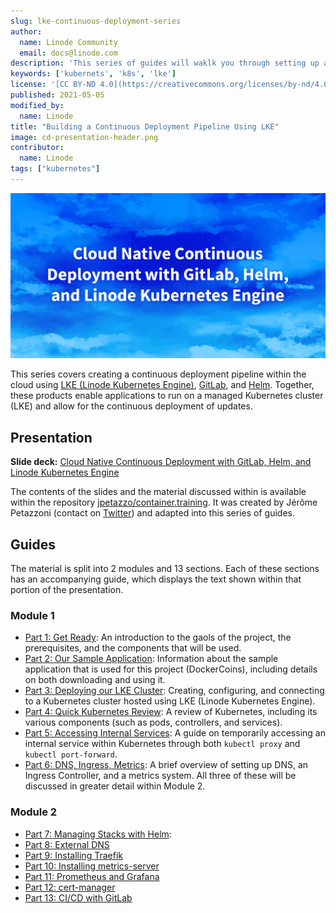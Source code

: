 ```yaml
---
slug: lke-continuous-deployment-series
author:
  name: Linode Community
  email: docs@linode.com
description: 'This series of guides will waklk you through setting up a continous deployment pipeline on LKE.'
keywords: ['kubernets', 'k8s', 'lke']
license: '[CC BY-ND 4.0](https://creativecommons.org/licenses/by-nd/4.0)'
published: 2021-05-05
modified_by:
  name: Linode
title: "Building a Continuous Deployment Pipeline Using LKE"
image: cd-presentation-header.png
contributor:
  name: Linode
tags: ["kubernetes"]
---
```


![Cloud Native Continuous Deployment with GitLab, Helm, and Linode Kubernetes Engine](cd-presentation-header.png "Cloud Native Continuous Deployment with GitLab, Helm, and Linode Kubernetes Engine")

This series covers creating a continuous deployment pipeline within the cloud using [LKE (Linode Kubernetes Engine)](https://www.linode.com/products/kubernetes/), [GitLab](https://about.gitlab.com/), and [Helm](https://helm.sh/). Together, these products enable applications to run on a managed Kubernetes cluster (LKE) and allow for the continuous deployment of updates.

## Presentation

**Slide deck:** [Cloud Native Continuous Deployment with GitLab, Helm, and Linode Kubernetes Engine](https://2021-03-lke.container.training/)

The contents of the slides and the material discussed within is available within the repository [jpetazzo/container.training](https://github.com/jpetazzo/container.training/tree/2021-03-lke). It was created by Jérôme Petazzoni (contact on [Twitter](https://twitter.com/jpetazzo)) and adapted into this series of guides.

## Guides

The material is split into 2 modules and 13 sections. Each of these sections has an accompanying guide, which displays the text shown within that portion of the presentation.

### Module 1

- [Part 1: Get Ready](/docs/guides/lke-continuous-deployment-part-1): An introduction to the gaols of the project, the prerequisites, and the components that will be used.
- [Part 2: Our Sample Application](/docs/guides/lke-continuous-deployment-part-2): Information about the sample application that is used for this project (DockerCoins), including details on both downloading and using it.
- [Part 3: Deploying our LKE Cluster](/docs/guides/lke-continuous-deployment-part-3): Creating, configuring, and connecting to a Kubernetes cluster hosted using LKE (Linode Kubernetes Engine).
- [Part 4: Quick Kubernetes Review](/docs/guides/lke-continuous-deployment-part-4): A review of Kubernetes, including its various components (such as pods, controllers, and services).
- [Part 5: Accessing Internal Services](/docs/guides/lke-continuous-deployment-part-5): A guide on temporarily accessing an internal service within Kubernetes through both `kubectl proxy` and `kubectl port-forward`.
- [Part 6: DNS, Ingress, Metrics](/docs/guides/lke-continuous-deployment-part-6): A brief overview of setting up DNS, an Ingress Controller, and a metrics system. All three of these will be discussed in greater detail within Module 2.

### Module 2

- [Part 7: Managing Stacks with Helm](/docs/guides/lke-continuous-deployment-part-7): 
- [Part 8: External DNS](/docs/guides/lke-continuous-deployment-part-8)
- [Part 9: Installing Traefik](/docs/guides/lke-continuous-deployment-part-9)
- [Part 10: Installing metrics-server](/docs/guides/lke-continuous-deployment-part-10)
- [Part 11: Prometheus and Grafana](/docs/guides/lke-continuous-deployment-part-11)
- [Part 12: cert-manager](/docs/guides/lke-continuous-deployment-part-12)
- [Part 13: CI/CD with GitLab](/docs/guides/lke-continuous-deployment-part-13)